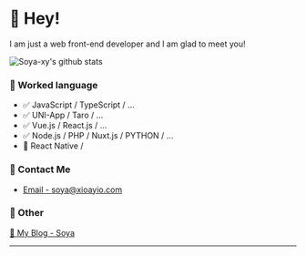 # 👋 Hey!

I am just a web front-end developer and I am glad to meet you!

![Soya-xy's github stats](https://github-readme-stats.vercel.app/api?username=Soya-xy&&show_icons=true&&title_color=1abc9c&&icon_color=1abc9c)


### 📝 Worked language

- ✅ JavaScript / TypeScript / ...
- ✅ UNI-App / Taro / ...
- ✅ Vue.js / React.js / ...
- ✅ Node.js / PHP / Nuxt.js / PYTHON / ...
- 📝 React Native / 

### 📮 Contact Me

- [Email - soya@xioayio.com](mailto:soya@xioayio.com)


### 🤪 Other

[📌 My Blog - Soya](https://soya@xioayio.com)

---
